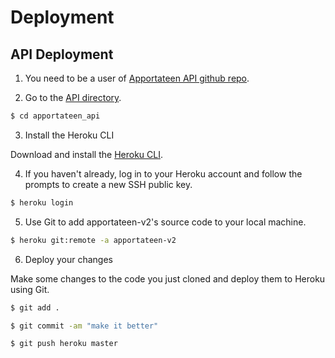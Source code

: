 # Deployment

## API Deployment

1. You need to be a user of [Apportateen API github repo](https://github.com/ProyectoIntegrador2018/apportateen_api). 

2. Go to the [API directory](https://github.com/ProyectoIntegrador2018/apportateen_api).

``` bash
$ cd apportateen_api
```

3. Install the Heroku CLI

Download and install the [Heroku CLI](https://devcenter.heroku.com/articles/heroku-command-line).

4. If you haven't already, log in to your Heroku account and follow the prompts to create a new SSH public key.

``` bash
$ heroku login
```

5. Use Git to add apportateen-v2's source code to your local machine.

``` bash
$ heroku git:remote -a apportateen-v2
```

6. Deploy your changes

Make some changes to the code you just cloned and deploy them to Heroku using Git.

``` bash
$ git add .

$ git commit -am "make it better"

$ git push heroku master
```

